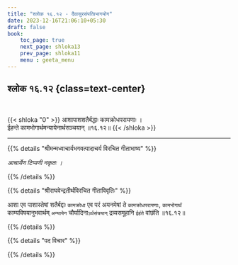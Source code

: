 ```yaml
---
title: "श्लोक १६.१२ - दैवासुरसंपत्विभागयोग"
date: 2023-12-16T21:06:10+05:30
draft: false
book:
    toc_page: true
    next_page: shloka13
    prev_page: shloka11
    menu : geeta_menu
---
```




## श्लोक १६.१२ {class=text-center}

<br/>

{{< shloka  "0"  >}}
आशापाशशतैर्बद्धाः कामक्रोधपरायणाः ।  
ईहन्ते कामभोगार्थमन्यायेनार्थसञ्चयान् ॥१६.१२॥
{{< /shloka >}}

---


{{% details "श्रीमन्मध्वाचार्यभगवत्पादाचर्य विरचित  गीताभाष्य" %}}

*आचार्येण टिप्पणी नकृतः ।*

{{% /details %}}



{{% details "श्रीराघवेन्द्रतीर्थविरचित गीताविवृतिः" %}}

आशा एव पाशास्तेषां शतैर्बद्दाः `कामक्रोधा` 
एव परं 
अयनमेषां ते `कामक्रोधपरायणाः`, `कामभोगार्थं`  
काम्यविषयानुभवार्थम्‌ `अन्यायेन` 
चौर्यादिना`ऽर्थसंचयान्‌` द्रव्यसमूहानि `ईहंते` 
वांछंति ॥१६.१२॥

{{% /details %}}



{{% details "पद विचार" %}}


{{% /details %}}
